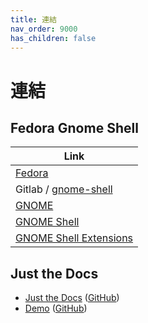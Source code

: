```yaml
---
title: 連結
nav_order: 9000
has_children: false
---
```



# 連結




## Fedora Gnome Shell

| Link |
| ---- |
| [Fedora](https://fedoraproject.org/) |
| Gitlab / [gnome-shell](https://gitlab.gnome.org/GNOME/gnome-shell) |
| [GNOME](https://www.gnome.org/) |
| [GNOME Shell](https://wiki.gnome.org/Projects/GnomeShell) |
| [GNOME Shell Extensions](https://extensions.gnome.org/) |




## Just the Docs

* [Just the Docs](https://pmarsceill.github.io/just-the-docs/) ([GitHub](https://github.com/pmarsceill/just-the-docs))
* [Demo](https://pmarsceill.github.io/jtd-remote/) ([GitHub](https://github.com/pmarsceill/jtd-remote))
